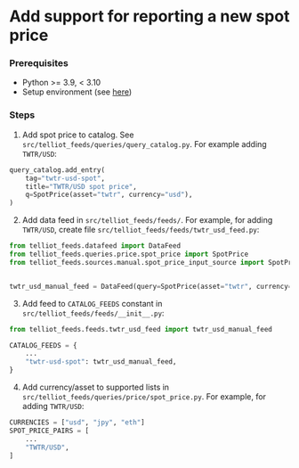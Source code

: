 # Add support for reporting a new spot price
### Prerequisites
- Python >= 3.9, < 3.10
- Setup environment (see [here](contributing.md))

### Steps
1. Add spot price to catalog. See `src/telliot_feeds/queries/query_catalog.py`. For example adding `TWTR/USD`:
```python
query_catalog.add_entry(
    tag="twtr-usd-spot",
    title="TWTR/USD spot price",
    q=SpotPrice(asset="twtr", currency="usd"),
)
```

2. Add data feed in `src/telliot_feeds/feeds/`. For example, for adding `TWTR/USD`, create file `src/telliot_feeds/feeds/twtr_usd_feed.py`:
```python
from telliot_feeds.datafeed import DataFeed
from telliot_feeds.queries.price.spot_price import SpotPrice
from telliot_feeds.sources.manual.spot_price_input_source import SpotPriceManualSource


twtr_usd_manual_feed = DataFeed(query=SpotPrice(asset="twtr", currency="usd"), source=SpotPriceManualSource())
```

3. Add feed to `CATALOG_FEEDS` constant in `src/telliot_feeds/feeds/__init__.py`:
```python
from telliot_feeds.feeds.twtr_usd_feed import twtr_usd_manual_feed

CATALOG_FEEDS = {
    ...
    "twtr-usd-spot": twtr_usd_manual_feed,
}
```

4. Add currency/asset to supported lists in `src/telliot_feeds/queries/price/spot_price.py`. For example, for adding `TWTR/USD`:
```python
CURRENCIES = ["usd", "jpy", "eth"]
SPOT_PRICE_PAIRS = [
    ...
    "TWTR/USD",
]
```
